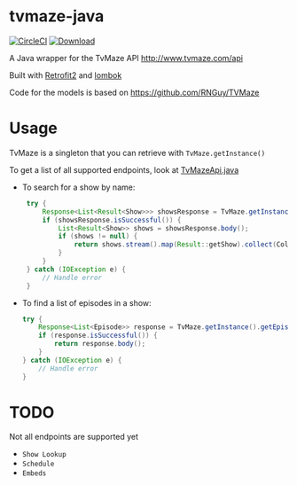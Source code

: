 # tvmaze-java

[![CircleCI](https://circleci.com/gh/rahulpopuri/tvmaze-java/tree/master.svg?style=svg)](https://circleci.com/gh/rahulpopuri/tvmaze-java/tree/master)
[ ![Download](https://api.bintray.com/packages/bubblewrapstudios/tvmaze-java/ca.bubblewrapstudios.tvmaze/images/download.svg?version=0.1) ](https://bintray.com/bubblewrapstudios/tvmaze-java/ca.bubblewrapstudios.tvmaze/0.1/link)

A Java wrapper for the TvMaze API 
http://www.tvmaze.com/api

Built with [Retrofit2](http://square.github.io/retrofit/) and [lombok](https://projectlombok.org/)


Code for the models is based on https://github.com/RNGuy/TVMaze


# Usage
TvMaze is a singleton that you can retrieve with `TvMaze.getInstance()`

To get a list of all supported endpoints, look at [TvMazeApi.java](https://github.com/rahulpopuri/tvmaze-java/blob/master/src/main/java/ca/bubblewrapstudios/tvmaze/TvMazeApi.java)

- To search for a show by name:

    ```java
     try {
         Response<List<Result<Show>>> showsResponse = TvMaze.getInstance().searchShows(name).execute();
         if (showsResponse.isSuccessful()) {
             List<Result<Show>> shows = showsResponse.body();
             if (shows != null) {
                 return shows.stream().map(Result::getShow).collect(Collectors.toList());
             }
         }
     } catch (IOException e) {
         // Handle error
     }
    ```

- To find a list of episodes in a show:

    ```java
    try {
        Response<List<Episode>> response = TvMaze.getInstance().getEpisodes(id).execute();
        if (response.isSuccessful()) {
            return response.body();
        }
    } catch (IOException e) {
        // Handle error
    }
    ```

# TODO
Not all endpoints are supported yet
- `Show Lookup`
- `Schedule`
- `Embeds`